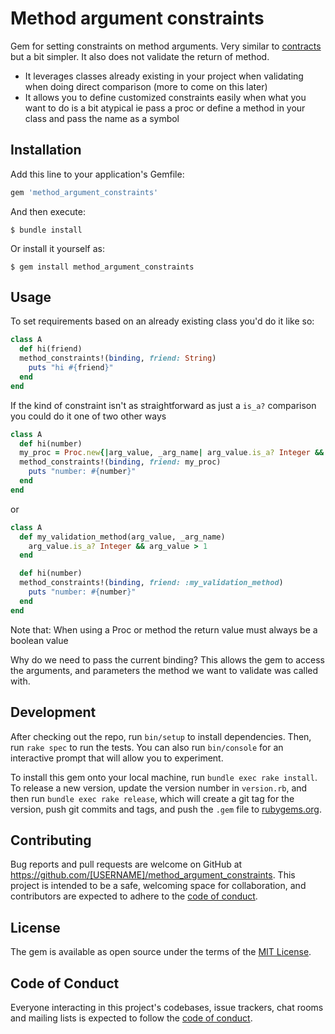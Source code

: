 # Method argument constraints
Gem for setting constraints on method arguments. Very similar to [contracts](https://github.com/egonSchiele/contracts.ruby) but a bit simpler. It also does not validate the return of method.
 - It leverages classes already existing in your project when validating when doing direct comparison (more to come on this later)
 - It allows you to define customized constraints easily when what you want to do is a bit atypical ie pass a proc or define a method in your class and pass the name as a symbol
 
 ## Installation

Add this line to your application's Gemfile:

```ruby
gem 'method_argument_constraints'
```

And then execute:

    $ bundle install

Or install it yourself as:

    $ gem install method_argument_constraints

## Usage
To set requirements based on an already existing class you'd do it like so: 
```ruby
class A
  def hi(friend)
  method_constraints!(binding, friend: String)
    puts "hi #{friend}"
  end
end
```

If the kind of constraint isn't as straightforward as just a `is_a?` comparison you could do it one of two other ways 
```ruby
class A
  def hi(number)
  my_proc = Proc.new{|arg_value, _arg_name| arg_value.is_a? Integer && arg_value > 1 }
  method_constraints!(binding, friend: my_proc)
    puts "number: #{number}"
  end
end
```
or

```ruby
class A
  def my_validation_method(arg_value, _arg_name)
    arg_value.is_a? Integer && arg_value > 1
  end

  def hi(number)
  method_constraints!(binding, friend: :my_validation_method)
    puts "number: #{number}"
  end
end
```

Note that: When using a Proc or method the return value must always be a boolean value

Why do we need to pass the current binding? This allows the gem to access the arguments, and parameters the method we want to validate was called with.

## Development

After checking out the repo, run `bin/setup` to install dependencies. Then, run `rake spec` to run the tests. You can also run `bin/console` for an interactive prompt that will allow you to experiment.

To install this gem onto your local machine, run `bundle exec rake install`. To release a new version, update the version number in `version.rb`, and then run `bundle exec rake release`, which will create a git tag for the version, push git commits and tags, and push the `.gem` file to [rubygems.org](https://rubygems.org).

## Contributing

Bug reports and pull requests are welcome on GitHub at https://github.com/[USERNAME]/method_argument_constraints. This project is intended to be a safe, welcoming space for collaboration, and contributors are expected to adhere to the [code of conduct](https://github.com/[USERNAME]/method_argument_constraints/blob/master/CODE_OF_CONDUCT.md).


## License

The gem is available as open source under the terms of the [MIT License](https://opensource.org/licenses/MIT).

## Code of Conduct

Everyone interacting in this project's codebases, issue trackers, chat rooms and mailing lists is expected to follow the [code of conduct](https://github.com/[USERNAME]/method_argument_constraints/blob/master/CODE_OF_CONDUCT.md).
